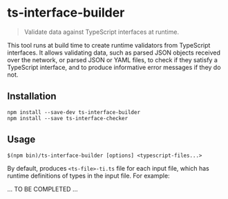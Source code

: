 # ts-interface-builder

> Validate data against TypeScript interfaces at runtime.

This tool runs at build time to create runtime validators from TypeScript
interfaces. It allows validating data, such as parsed JSON objects received
over the network, or parsed JSON or YAML files, to check if they satisfy a
TypeScript interface, and to produce informative error messages if they do not.

## Installation

```
npm install --save-dev ts-interface-builder
npm install --save ts-interface-checker
```

## Usage

```
$(npm bin)/ts-interface-builder [options] <typescript-files...>
```

By default, produces `<ts-file>-ti.ts` file for each input file, which has runtime definitions of types in the input file. For example:

...
TO BE COMPLETED
...
